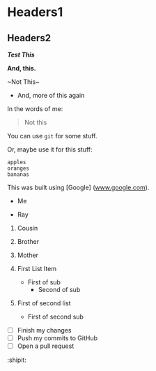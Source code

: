 # Headers1
## Headers2

***Test This***

**And, this.**

~Not This~

* And, more of this again

In the words of me:
> Not this

You can use `git` for some stuff.

Or, maybe use it for this stuff:
```
apples
oranges
bananas
```

This was built using [Google] (www.google.com).

- Me
* Ray


1. Cousin
2. Brother
3. Mother

1. First List Item
   - First of sub
     - Second of sub
     
100. First of second list
       - First of second sub
       
       
       
       
- [ ] Finish my changes
- [ ] Push my commits to GitHub
- [ ] Open a pull request

:shipit:
